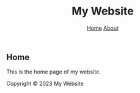 <!DOCTYPE html>
<html>
<head>
  <title>My Website</title>
  <link rel="stylesheet" href="style.css">
</head>
<body>
  <header>
    <h1>My Website</h1>
    <nav>
      <a href="#">Home</a>
      <a href="#">About</a>
    </nav>
  </header>
  <main>
    <h2>Home</h2>
    <p>This is the home page of my website.</p>
  </main>
  <footer>
    <p>Copyright &copy; 2023 My Website</p>
  </footer>
</body>
</html>
